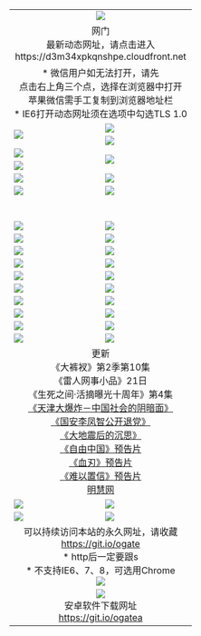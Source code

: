 ﻿<table>
  <tr></tr>
  <tr><td colspan=2 align=center><img src="https://cloud.githubusercontent.com/assets/11880933/13434984/f430fae2-e012-11e5-814f-c2df1e82b247.jpg" /></td></tr>
  <tr><td colspan=2 align=center>网门<br>最新动态网址，请点击进入
<br>https://d3m34xpkqnshpe.cloudfront.net
    </td>
  </tr>
  <tr>
    <td colspan=2 align=center>* 微信用户如无法打开，请先<br>点击右上角三个点，选择在浏览器中打开<br>苹果微信需手工复制到浏览器地址栏
    <br>* IE6打开动态网址须在选项中勾选TLS 1.0</td>
  </tr>
  <tr>
    <td rowspan=2><a href="https://d3m34xpkqnshpe.cloudfront.net/ogUP.aspx?name=11DKC.mp4&list=11DKC" target="_blank"><img src="https://d3m34xpkqnshpe.cloudfront.net/Up/11DKC1.jpg" /></a></td> 
    <td><div><a href="https://d3m34xpkqnshpe.cloudfront.net/ogUP.aspx?name=LRWS.mp4&list=LRWS" target="_blank"><img src="https://d3m34xpkqnshpe.cloudfront.net/Up/LRWS.jpg" /></a></td>
   </tr>
  <tr>
    <td><a href="https://d3m34xpkqnshpe.cloudfront.net/ogNiceVedio.aspx" target="_blank"><img src="https://d3m34xpkqnshpe.cloudfront.net/Up/11TGKDY.jpg" /></a></td>
  </tr>
  <tr>
    <td><a href="https://d3m34xpkqnshpe.cloudfront.net/ogUP.aspx?name=JQR.mp4&count=2" target="_blank"><img src="https://d3m34xpkqnshpe.cloudfront.net/Up/JQR.jpg" /></a></td>   
    <td rowspan=2><a href="https://d3m34xpkqnshpe.cloudfront.net/ogUP.aspx?name=JP.mp4&count=9" target="_blank"><img src="https://d3m34xpkqnshpe.cloudfront.net/Up/JP.jpg" /></td>
  </tr>
  <tr>
    <td><a href="https://d3m34xpkqnshpe.cloudfront.net/ogUP.aspx?name=WH.mp4" target="_blank"><img src="https://d3m34xpkqnshpe.cloudfront.net/Up/WH.jpg" /></a></td>
  </tr>
  <tr>
    <td><a href="https://d3m34xpkqnshpe.cloudfront.net/ogUP.aspx?name=SSZJ.mp4&list=SSZJ" target="_blank"><img src="https://d3m34xpkqnshpe.cloudfront.net/Up/SSZJ.jpg" /></a></td>
    <td><a href="https://d3m34xpkqnshpe.cloudfront.net/ogUP.aspx?name=1XQK.mp4&count=13" target="_blank"><img src="https://d3m34xpkqnshpe.cloudfront.net/Up/1XQK.jpg" /></a</td>
  </tr>
  <tr>
    <td><a href="https://d3m34xpkqnshpe.cloudfront.net/ogUP.aspx?name=ZY.mp4&count=2015|16" target="_blank"><img src="https://d3m34xpkqnshpe.cloudfront.net/Up/ZY.jpg" /></a</td>
    <td><a href="https://d3m34xpkqnshpe.cloudfront.net/ogUP.aspx?name=XTFY.mp4&count=B|2,A|24" target="_blank"><img src="https://d3m34xpkqnshpe.cloudfront.net/Up/XTFY.jpg" /></a></td>
  </tr>
  <tr height="40">
  </tr>
  <tr>
    <td><a href="https://d3m34xpkqnshpe.cloudfront.net/ogUP.aspx?name=4SQQ.mp4&list=4SQQ" target="_blank"><img src="https://d3m34xpkqnshpe.cloudfront.net/Up/4SQQ0.jpg"/></a></td>
    <td><a href="https://d3m34xpkqnshpe.cloudfront.net/ogUP.aspx?name=4SHQ.mp4&list=4SHQ" target="_blank"><img src="https://d3m34xpkqnshpe.cloudfront.net/Up/4SHQ0.jpg"/></a></td>
  </tr>
  <tr>
    <td><a href="https://d3m34xpkqnshpe.cloudfront.net/ogUP.aspx?name=4SZG.mp4&list=4SZG" target="_blank"><img src="https://d3m34xpkqnshpe.cloudfront.net/Up/4SZG0.jpg"/></a></td>
    <td><a href="https://d3m34xpkqnshpe.cloudfront.net/ogUP.aspx?name=4SDJ.mp4&list=4SDJ" target="_blank"><img src="https://d3m34xpkqnshpe.cloudfront.net/Up/4SDJ0.jpg"/></a></td>
  </tr>
  <tr>
    <td><a href="https://d3m34xpkqnshpe.cloudfront.net/ogUP.aspx?name=4SGX.mp4&list=4SGX" target="_blank"><img src="https://d3m34xpkqnshpe.cloudfront.net/Up/4SGX0.jpg"/></a></td>
    <td><a href="https://d3m34xpkqnshpe.cloudfront.net/ogUP.aspx?name=4SHD.mp4&list=4SHD" target="_blank"><img src="https://d3m34xpkqnshpe.cloudfront.net/Up/4SHD0.jpg"/></a></td>
  </tr>
  <tr>
    <td><a href="https://d3m34xpkqnshpe.cloudfront.net/ogUP.aspx?name=4CTX.mp4&list=4CTX" target="_blank"><img src="https://d3m34xpkqnshpe.cloudfront.net/Up/4CTX0.jpg"/></a></td>
    <td><a href="https://d3m34xpkqnshpe.cloudfront.net/ogUP.aspx?name=4CWZ.mp4&list=4CWZ" target="_blank"><img src="https://d3m34xpkqnshpe.cloudfront.net/Up/4CWZ0.jpg"/></a></td>
  </tr>
  <tr>
    <td><a href="https://d3m34xpkqnshpe.cloudfront.net/onUP.aspx?name=https://d1qhweuvr3wm0g.cloudfront.net/" target="_blank"><img src="https://d3m34xpkqnshpe.cloudfront.net/Up/0DTW.jpg"/></a></td>
    <td><a href="https://d3m34xpkqnshpe.cloudfront.net/onUP.aspx?name=https://d240ns8up8earz.cloudfront.net/acenter/" target="_blank"><img src="https://d3m34xpkqnshpe.cloudfront.net/Up/0TDW.jpg" /></a></td>
  </tr>
  <tr>
    <td><a href="https://d3m34xpkqnshpe.cloudfront.net/onUP.aspx?name=https://d4508d6vomz2p.cloudfront.net/gb/nsc413.htm" target="_blank"><img src="https://d3m34xpkqnshpe.cloudfront.net/Up/0DJY.jpg" /></a></td>
    <td><a href="https://d3m34xpkqnshpe.cloudfront.net/onUP.aspx?name=https://d3bxwq7vzudb5l.cloudfront.net/xtr/gb/prog204.html" target="_blank"><img src="https://d3m34xpkqnshpe.cloudfront.net/Up/0XTR.jpg" /></a></td>
  </tr>
  <tr>
    <td><a href="https://d3m34xpkqnshpe.cloudfront.net/onUP.aspx?name=https://d3aj00iefsmfgc.cloudfront.net/" target="_blank"><img src="https://d3m34xpkqnshpe.cloudfront.net/Up/0MHW.jpg" /></a></td>
    <td><a href="https://d3m34xpkqnshpe.cloudfront.net/onUP.aspx?name=https://d1sbg9daat0zu5.cloudfront.net/" target="_blank"><img src="https://d3m34xpkqnshpe.cloudfront.net/Up/0ZJW.jpg" /></a></td>
  </tr>
  <tr>
    <td><a href="https://d3m34xpkqnshpe.cloudfront.net/ogUP.aspx?name=0FG.zip" target="_blank"><img src="https://d3m34xpkqnshpe.cloudfront.net/Up/0FG.jpg" /></a></td>
    <td><a href="https://d3m34xpkqnshpe.cloudfront.net/ogUP.aspx?name=0FGA.apk" target="_blank"><img src="https://d3m34xpkqnshpe.cloudfront.net/Up/0FGA.jpg" /></a></td>
  </tr>
  <tr>
    <td><a href="https://d3m34xpkqnshpe.cloudfront.net/ogUP.aspx?name=0U.zip" target="_blank"><img src="https://d3m34xpkqnshpe.cloudfront.net/Up/0U.jpg" /></a></td>
    <td><a href="https://d3m34xpkqnshpe.cloudfront.net/ogUP.aspx?name=0UA.apk" target="_blank"><img src="https://d3m34xpkqnshpe.cloudfront.net/Up/0UA.jpg" /></a></td>
  </tr>
  <tr>
    <td><a href="https://d3m34xpkqnshpe.cloudfront.net/ogUP.aspx?name=0iPPOTV.zip" target="_blank"><img src="https://d3m34xpkqnshpe.cloudfront.net/Up/0iPPOTV.jpg" /></a></td>
    <td><a href="https://d3m34xpkqnshpe.cloudfront.net/ogUP.aspx?name=0iNTD.apk" target="_blank"><img src="https://d3m34xpkqnshpe.cloudfront.net/Up/0iNTD.jpg" /></a></td>
  </tr>
  <tr>
    <td colspan=2 align=center>更新<br>
      《大裤衩》第2季第10集<br>
      《雷人网事小品》21日<br>
      《生死之间·活摘曝光十周年》第4集</a><br>
      <a href="https://d3m34xpkqnshpe.cloudfront.net/ogUP.aspx?name=4TJDBZ.mp4" target="_blank">《天津大爆炸－中国社会的阴暗面》</a><br>
      <a href="https://d3m34xpkqnshpe.cloudfront.net/ogUP.aspx?name=4LFZ.mp4" target="_blank">《国安李凤智公开退党》</a><br>
      <a href="https://d3m34xpkqnshpe.cloudfront.net/ogUP.aspx?name=4DDZHDCS.mp4" target="_blank">《大地震后的沉思》</a><br>
      <a href="https://d3m34xpkqnshpe.cloudfront.net/ogUP.aspx?name=11ZYZG0.mp4" target="_blank">《自由中国》预告片</a><br>
      <a href="https://d3m34xpkqnshpe.cloudfront.net/ogUP.aspx?name=11XR.mp4" target="_blank">《血刃》预告片</a><br>
      <a href="https://d3m34xpkqnshpe.cloudfront.net/ogUP.aspx?name=11NYZX.mp4&count=2" target="_blank">《难以置信》预告片</a><br>
      <a href="https://d3m34xpkqnshpe.cloudfront.net/onUP.aspx?name=https://www.minghui.org/" target="_blank">明慧网</a></td>
    </td>
  </tr>
  <tr>
    <td><a href="https://d3m34xpkqnshpe.cloudfront.net/ogNice.aspx" target="_blank"><img src="https://cloud.githubusercontent.com/assets/11880933/13720378/f84bb392-e841-11e5-8739-815049dd6ff8.jpg" /></a></td>
    <td><a href="https://d3m34xpkqnshpe.cloudfront.net/onCO.aspx?ob=600%E4%BA%8B%E7%89%A9&op=%E5%A2%9E%E5%88%A0%E6%94%B9&args=WH1~%23%E7%B1%BB%E5%9E%8B6%E6%96%B0%E9%97%BB%7c%23%E7%B1%BB%E5%9E%8B6%E8%AF%84%E8%AE%BA&mode=" target="_blank"><img src="https://cloud.githubusercontent.com/assets/11880933/13720380/04d76a16-e842-11e5-8833-e627daa88802.jpg" /></a></td> 
  </tr>
  <tr>
    <td><a href="https://d3m34xpkqnshpe.cloudfront.net/ogDY.aspx" target="_blank"><img src="https://cloud.githubusercontent.com/assets/11880933/13720384/11817090-e842-11e5-9571-7dc2f1af9f42.jpg" /></a></td>
    <td><a href="https://d3m34xpkqnshpe.cloudfront.net/ogST.aspx" target="_blank"><img src="https://cloud.githubusercontent.com/assets/11880933/13720385/1467ea3c-e842-11e5-86df-c96c9a556aaf.jpg" /></a></td> 
  </tr>
  <!--tr>
    <td colspan=2 align=center>
      <微信可扫描以下临时二维码<br/>https://bit.ly/1mBQHW8<br/><a href="https://d3m34xpkqnshpe.cloudfront.net/Up/0WMGDL3.png" target="_blank"><img src="https://d3m34xpkqnshpe.cloudfront.net/Up/0WMGD3.png"/></a>
  </tr-->
  <tr>
    <td colspan=2 align=center>可以持续访问本站的永久网址，请收藏<br/><a href="https://git.io/ogate" target="_blank">https://git.io/ogate</a><br/>* http后一定要跟s<br/>* 不支持IE6、7、8，可选用Chrome<br/><a href="https://d3m34xpkqnshpe.cloudfront.net/Up/0WMGDL2.png" target="_blank"><img src="https://d3m34xpkqnshpe.cloudfront.net/Up/0WMGD2.png"/></a></td>
  </tr>
  <tr>
    <td colspan=2 align=center><a href="https://d3m34xpkqnshpe.cloudfront.net/ogUP.aspx?name=0oGate.apk" target="_blank"><img src="https://cloud.githubusercontent.com/assets/11880933/13720399/75e143ee-e842-11e5-9f0a-1421f423c80f.jpg" /></a><br>安卓软件下载网址<br><a href="https://git.io/ogatea">https://git.io/ogatea</a></td>
  </tr>
  <!--tr>
    <td colspan=2 align=center>可能失效的动态网址
    </td>
  </tr-->
</table>
